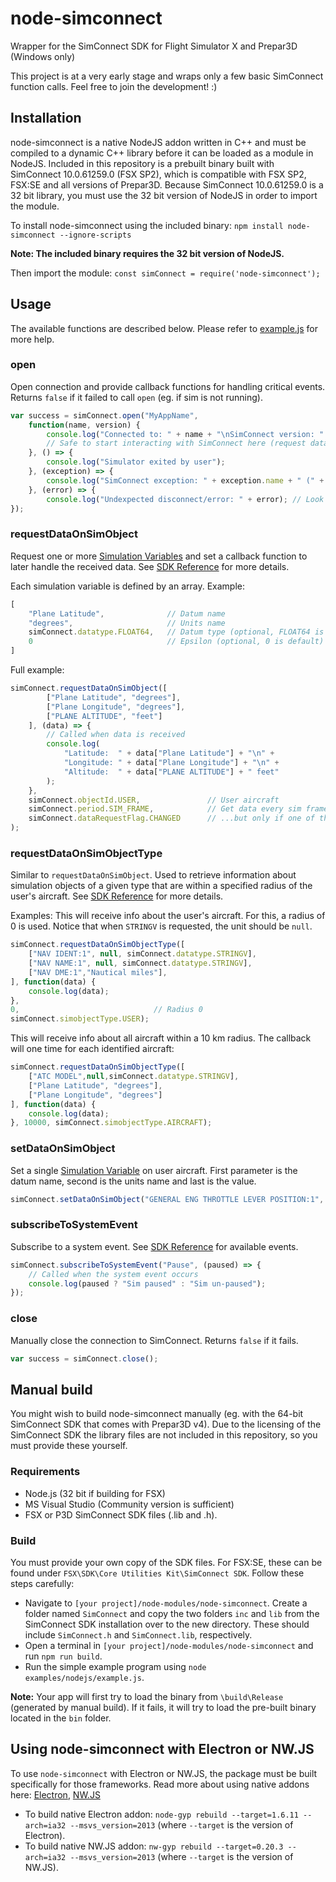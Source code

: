 # node-simconnect
Wrapper for the SimConnect SDK for Flight Simulator X and Prepar3D (Windows only)

This project is at a very early stage and wraps only a few basic SimConnect function calls. Feel free to join the development! :)

## Installation

node-simconnect is a native NodeJS addon written in C++ and must be compiled to a dynamic C++ library before it can be loaded as a module in NodeJS. Included in this repository is a prebuilt binary built with SimConnect 10.0.61259.0 (FSX SP2), which is compatible with FSX SP2, FSX:SE and all versions of Prepar3D. Because SimConnect 10.0.61259.0 is a 32 bit library, you must use the 32 bit version of NodeJS in order to import the module.

To install node-simconnect using the included binary: 
`npm install node-simconnect --ignore-scripts`

**Note: The included binary requires the 32 bit version of NodeJS.**

Then import the module:
`const simConnect = require('node-simconnect');`

## Usage
The available functions are described below. Please refer to [example.js](examples/nodejs/example.js) for more help.

### open
Open connection and provide callback functions for handling critical events. Returns `false` if it failed to call `open` (eg. if sim is not running).
```javascript
var success = simConnect.open("MyAppName", 
    function(name, version) {
        console.log("Connected to: " + name + "\nSimConnect version: " + version);
        // Safe to start interacting with SimConnect here (request data, etc)
    }, () => {
        console.log("Simulator exited by user");
    }, (exception) => {
        console.log("SimConnect exception: " + exception.name + " (" + exception.dwException + ", " + exception.dwSendID + ", " + exception.dwIndex + ", " + exception.cbData + ")");
    }, (error) => {
        console.log("Undexpected disconnect/error: " + error); // Look up error code in ntstatus.h for details
});
```

### requestDataOnSimObject
Request one or more [Simulation Variables](https://msdn.microsoft.com/en-us/library/cc526981.aspx) and set a callback function to later handle the received data. See [SDK Reference](https://msdn.microsoft.com/en-us/library/cc526983.aspx#SimConnect_RequestDataOnSimObject) for more details.

Each simulation variable is defined by an array. Example:
```javascript
[
    "Plane Latitude",              // Datum name
    "degrees",                     // Units name
    simConnect.datatype.FLOAT64,   // Datum type (optional, FLOAT64 is default and works for most data types)
    0                              // Epsilon (optional, 0 is default)
]    
```
Full example:
```javascript
simConnect.requestDataOnSimObject([
        ["Plane Latitude", "degrees"],
        ["Plane Longitude", "degrees"],  
        ["PLANE ALTITUDE", "feet"]
    ], (data) => {
        // Called when data is received
        console.log(
            "Latitude:  " + data["Plane Latitude"] + "\n" +
            "Longitude: " + data["Plane Longitude"] + "\n" +
            "Altitude:  " + data["PLANE ALTITUDE"] + " feet"
        );
    }, 
    simConnect.objectId.USER,               // User aircraft
    simConnect.period.SIM_FRAME,            // Get data every sim frame...
    simConnect.dataRequestFlag.CHANGED      // ...but only if one of the variables have changed
);
```


### requestDataOnSimObjectType
Similar to `requestDataOnSimObject`. Used to retrieve information about simulation objects of a given type that are within a specified radius of the user's aircraft. See [SDK Reference](https://msdn.microsoft.com/en-us/library/cc526983.aspx#SimConnect_RequestDataOnSimObjectType) for more details.

Examples:
This will receive info about the user's aircraft. For this, a radius of 0 is used. Notice that when `STRINGV` is requested, the unit should be `null`.
```javascript
simConnect.requestDataOnSimObjectType([
    ["NAV IDENT:1", null, simConnect.datatype.STRINGV],
    ["NAV NAME:1", null, simConnect.datatype.STRINGV],
    ["NAV DME:1","Nautical miles"],
], function(data) {
    console.log(data);
},
0,                              // Radius 0
simConnect.simobjectType.USER);
```

This will receive info about all aircraft within a 10 km radius. The callback will one time for each identified aircraft:
```javascript
simConnect.requestDataOnSimObjectType([
    ["ATC MODEL",null,simConnect.datatype.STRINGV],
    ["Plane Latitude", "degrees"],
    ["Plane Longitude", "degrees"]
], function(data) {
    console.log(data);
}, 10000, simConnect.simobjectType.AIRCRAFT);
```
### setDataOnSimObject
Set a single [Simulation Variable](https://msdn.microsoft.com/en-us/library/cc526981.aspx) on user aircraft. First parameter is the datum name, second is the units name and last is the value.
```javascript
simConnect.setDataOnSimObject("GENERAL ENG THROTTLE LEVER POSITION:1", "Percent", 50);
```

### subscribeToSystemEvent
Subscribe to a system event. See [SDK Reference](https://msdn.microsoft.com/en-us/library/cc526983.aspx#SimConnect_SubscribeToSystemEvent) for available events.
```javascript
simConnect.subscribeToSystemEvent("Pause", (paused) => { 
    // Called when the system event occurs
    console.log(paused ? "Sim paused" : "Sim un-paused");
});
```
### close
Manually close the connection to SimConnect. Returns `false` if it fails.
```javascript
var success = simConnect.close();
```

## Manual build
You might wish to build node-simconnect manually (eg. with the 64-bit SimConnect SDK that comes with Prepar3D v4). Due to the licensing of the SimConnect SDK the library files are not included in this repository, so you must provide these yourself.

### Requirements
* Node.js (32 bit if building for FSX)
* MS Visual Studio (Community version is sufficient)
* FSX or P3D SimConnect SDK files (.lib and .h). 

### Build
You must provide your own copy of the SDK files. For FSX:SE, these can be found under `FSX\SDK\Core Utilities Kit\SimConnect SDK`. Follow these steps carefully:

* Navigate to `[your project]/node-modules/node-simconnect`. Create a folder named `SimConnect` and copy the two folders `inc` and `lib` from the SimConnect SDK installation over to the new directory. These should include `SimConnect.h` and `SimConnect.lib`, respectively.
* Open a terminal in `[your project]/node-modules/node-simconnect` and run `npm run build`.
* Run the simple example program using `node examples/nodejs/example.js`.

**Note:** Your app will first try to load the binary from `\build\Release` (generated by manual build). If it fails, it will try to load the pre-built binary located in the `bin` folder.

## Using node-simconnect with Electron or NW.JS
To use `node-simconnect` with Electron or NW.JS, the package must be built specifically for those frameworks. Read more about using native addons here: [Electron](https://github.com/electron/electron/blob/master/docs/tutorial/using-native-node-modules.md),  [NW.JS](http://docs.nwjs.io/en/latest/For%20Users/Advanced/Use%20Native%20Node%20Modules/) 

* To build native Electron addon: `node-gyp rebuild --target=1.6.11 --arch=ia32 --msvs_version=2013` (where `--target` is the version of Electron).
* To build native NW.JS addon: `nw-gyp rebuild --target=0.20.3 --arch=ia32 --msvs_version=2013` (where `--target` is the version of NW.JS).
